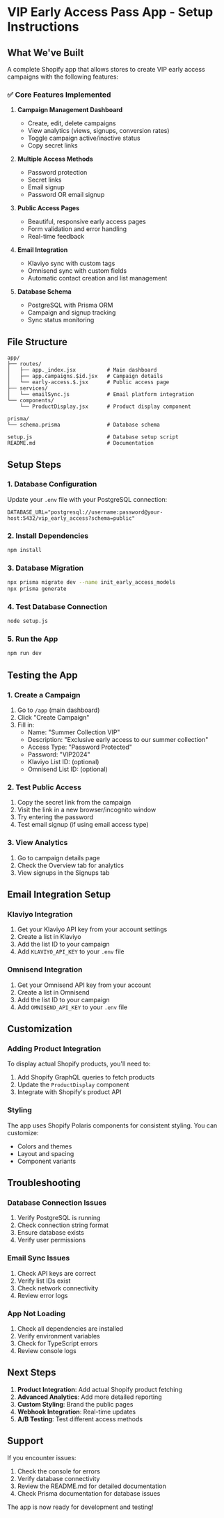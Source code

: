 # VIP Early Access Pass App - Setup Instructions

## What We've Built

A complete Shopify app that allows stores to create VIP early access campaigns with the following features:

### ✅ Core Features Implemented

1. **Campaign Management Dashboard**
   - Create, edit, delete campaigns
   - View analytics (views, signups, conversion rates)
   - Toggle campaign active/inactive status
   - Copy secret links

2. **Multiple Access Methods**
   - Password protection
   - Secret links
   - Email signup
   - Password OR email signup

3. **Public Access Pages**
   - Beautiful, responsive early access pages
   - Form validation and error handling
   - Real-time feedback

4. **Email Integration**
   - Klaviyo sync with custom tags
   - Omnisend sync with custom fields
   - Automatic contact creation and list management

5. **Database Schema**
   - PostgreSQL with Prisma ORM
   - Campaign and signup tracking
   - Sync status monitoring

## File Structure

```
app/
├── routes/
│   ├── app._index.jsx          # Main dashboard
│   ├── app.campaigns.$id.jsx   # Campaign details
│   └── early-access.$.jsx      # Public access page
├── services/
│   └── emailSync.js            # Email platform integration
└── components/
    └── ProductDisplay.jsx      # Product display component

prisma/
└── schema.prisma               # Database schema

setup.js                        # Database setup script
README.md                       # Documentation
```

## Setup Steps

### 1. Database Configuration

Update your `.env` file with your PostgreSQL connection:

```env
DATABASE_URL="postgresql://username:password@your-host:5432/vip_early_access?schema=public"
```

### 2. Install Dependencies

```bash
npm install
```

### 3. Database Migration

```bash
npx prisma migrate dev --name init_early_access_models
npx prisma generate
```

### 4. Test Database Connection

```bash
node setup.js
```

### 5. Run the App

```bash
npm run dev
```

## Testing the App

### 1. Create a Campaign

1. Go to `/app` (main dashboard)
2. Click "Create Campaign"
3. Fill in:
   - Name: "Summer Collection VIP"
   - Description: "Exclusive early access to our summer collection"
   - Access Type: "Password Protected"
   - Password: "VIP2024"
   - Klaviyo List ID: (optional)
   - Omnisend List ID: (optional)

### 2. Test Public Access

1. Copy the secret link from the campaign
2. Visit the link in a new browser/incognito window
3. Try entering the password
4. Test email signup (if using email access type)

### 3. View Analytics

1. Go to campaign details page
2. Check the Overview tab for analytics
3. View signups in the Signups tab

## Email Integration Setup

### Klaviyo Integration

1. Get your Klaviyo API key from your account settings
2. Create a list in Klaviyo
3. Add the list ID to your campaign
4. Add `KLAVIYO_API_KEY` to your `.env` file

### Omnisend Integration

1. Get your Omnisend API key from your account
2. Create a list in Omnisend
3. Add the list ID to your campaign
4. Add `OMNISEND_API_KEY` to your `.env` file

## Customization

### Adding Product Integration

To display actual Shopify products, you'll need to:

1. Add Shopify GraphQL queries to fetch products
2. Update the `ProductDisplay` component
3. Integrate with Shopify's product API

### Styling

The app uses Shopify Polaris components for consistent styling. You can customize:
- Colors and themes
- Layout and spacing
- Component variants

## Troubleshooting

### Database Connection Issues

1. Verify PostgreSQL is running
2. Check connection string format
3. Ensure database exists
4. Verify user permissions

### Email Sync Issues

1. Check API keys are correct
2. Verify list IDs exist
3. Check network connectivity
4. Review error logs

### App Not Loading

1. Check all dependencies are installed
2. Verify environment variables
3. Check for TypeScript errors
4. Review console logs

## Next Steps

1. **Product Integration**: Add actual Shopify product fetching
2. **Advanced Analytics**: Add more detailed reporting
3. **Custom Styling**: Brand the public pages
4. **Webhook Integration**: Real-time updates
5. **A/B Testing**: Test different access methods

## Support

If you encounter issues:

1. Check the console for errors
2. Verify database connectivity
3. Review the README.md for detailed documentation
4. Check Prisma documentation for database issues

The app is now ready for development and testing!
